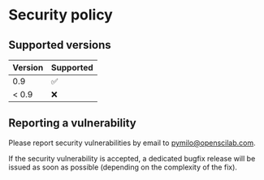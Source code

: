 # Security policy

## Supported versions

| Version       | Supported          |
| ------------- | ------------------ |
| 0.9           | :white_check_mark: |
| < 0.9         | :x:                |

## Reporting a vulnerability

Please report security vulnerabilities by email to [pymilo@openscilab.com](mailto:pymilo@openscilab.com "pymilo@openscilab.com").

If the security vulnerability is accepted, a dedicated bugfix release will be issued as soon as possible (depending on the complexity of the fix).